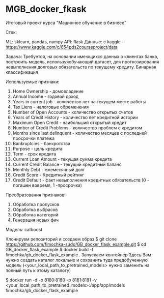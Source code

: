 ﻿# MGB_docker_fkask
Итоговый проект курса "Машинное обучение в бизнесе"

Стек:

ML: sklearn, pandas, numpy API: flask Данные: с kaggle - https://www.kaggle.com/c/654pds2courseproject/data

Задача: Требуется, на основании имеющихся данных о клиентах банка, построить модель, используяобучающий датасет,
	для прогнозирования невыполнения долговых обязательств по текущему кредиту. Бинарная классификация

Используемые признаки:

1. Home Ownership - домовладение
2. Annual Income - годовой доход
3. Years in current job - количество лет на текущем месте работы
4. Tax Liens - налоговые обременения
5. Number of Open Accounts - количество открытых счетов
6. Years of Credit History - количество лет кредитной истории
7. Maximum Open Credit - наибольший открытый кредит
8. Number of Credit Problems - количество проблем с кредитом
9. Months since last delinquent - количество месяцев с последней просрочки платежа
10. Bankruptcies - банкротства
11. Purpose - цель кредита
12. Term - срок кредита
13. Current Loan Amount - текущая сумма кредита
14. Current Credit Balance - текущий кредитный баланс
15. Monthly Debt - ежемесячный долг
16. Credit Score - Кредитный рейтинг
17. Credit Default - факт невыполнения кредитных обязательств (0 - погашен вовремя, 1 -просрочка)

Преобразования признаков:
1. Обработка пропусков
2. Обработка выбрасов
3. Обработка категорий
4. Генерация новых фич


Модель: catboost

Клонируем репозиторий и создаем образ
$ git clone https://github.com/fimochka-sudo/GB_docker_flask_example.git
$ cd GB_docker_flask_example
$ docker build -t fimochka/gb_docker_flask_example .
Запускаем контейнер
Здесь Вам нужно создать каталог локально и сохранить туда предобученную модель (<your_local_path_to_pretrained_models> нужно заменить на полный путь к этому каталогу)

$ docker run -d -p 8180:8180 -p 8181:8181 -v <your_local_path_to_pretrained_models>:/app/app/models fimochka/gb_docker_flask_example
